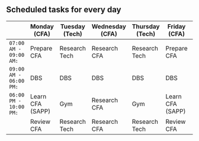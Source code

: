 ## Scheduled tasks for every day

|                        | Monday (CFA)     | Tuesday (Tech) | Wednesday (CFA) | Thursday (Tech) | Friday (CFA)     | Saturday (Tech) | Sunday (CFA)     |
| ---------------------- | ---------------- | -------------- | --------------- | --------------- | ---------------- | --------------- | ---------------- |
| `07:00 AM - 09:00 AM:` | Prepare CFA      | Research Tech  | Research CFA    | Research Tech   | Prepare CFA      | Research Tech   | Prepare CFA      |
| `09:00 AM - 06:00 PM:` | DBS              | DBS            | DBS             | DBS             | DBS              | Research Tech   | Learn CFA (SAPP) |
| `06:00 PM - 10:00 PM:` | Learn CFA (SAPP) | Gym            | Research CFA    | Gym             | Learn CFA (SAPP) | Gym             | Gym              |
|                        | Review CFA       | Research Tech  | Research CFA    | Research Tech   | Review CFA       | Research Tech   | Review CFA       |
